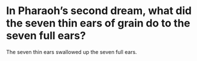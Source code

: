 # In Pharaoh’s second dream, what did the seven thin ears of grain do to the seven full ears?

The seven thin ears swallowed up the seven full ears.
